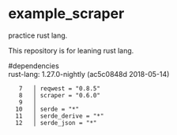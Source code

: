 # example_scraper
practice rust lang.

This repository is for leaning rust lang.

#dependencies  
rust-lang: 1.27.0-nightly (ac5c0848d 2018-05-14)
```
   7   │ reqwest = "0.8.5"
   8   │ scraper = "0.6.0"
   9   │
  10   │ serde = "*"
  11   │ serde_derive = "*"
  12   │ serde_json = "*"
```
